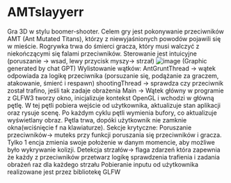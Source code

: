 # AMTslayyerr
Gra 3D w stylu boomer-shooter.
Celem gry jest pokonywanie przeciwników AMT (Ant Mutated Titans), którzy z niewyjaśnionych powodów pojawili się w mieście. 
Rogrywka trwa do śmierci gracza, który musi walczyć z niekończącymi się falami przeciwników.
Sterowanie jest intuicyjne (poruszanie -> wsad, lewy przycisk myszy-> strzał)
![image](https://github.com/SZOlafo/AMTslayyerr/assets/105805460/f3060243-5954-4618-a618-d8ec90a06bb2)
(Graphic generated by chat GPT)
Wylistowanie wątków:
AntGruntThread -> wątek odpowiada za logikę przeciwnika (porsuzanie się, podążanie za graczem, atakowanie, śmierć i respawn)
shootingThread -> sprawdza czy przeciwnik został trafino, jeśli tak zadaje obrażenia
Main -> Wątek główny w programie z GLFW3 tworzy okno, inicjalizuje kontekst OpenGL i wchodzi w główną pętlę. W tej pętli pobiera wejście od użytkownika, aktualizuje stan aplikacji oraz rysuje scenę. Po każdym cyklu pętli wymienia bufory, co aktualizuje wyświetlany obraz. Pętla trwa, dopóki użytkownik nie zamknie okna(wciśnięcie f na klawiaturze).
Sekcje krytyczne:
Poruszanie przeciwników-> muteks przy funkcji poruszania się przeciwników i gracza. Tylko 1 encja zmienia swoje położenie w danym momencie, aby możliwe było wykrywanie kolizji.
Detekcja strzałów-> flaga zdarzeń która zapewnia że każdy z przeciwników przetwarz logikę sprawdzenia trafienia i zadania obrażeń raz dla każdego strzału
Pobieranie inputu od użytkownika realizowane jest przez bibliotekę GLFW
